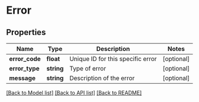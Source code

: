 # Error

## Properties
Name | Type | Description | Notes
------------ | ------------- | ------------- | -------------
**error_code** | **float** | Unique ID for this specific error | [optional] 
**error_type** | **string** | Type of error | [optional] 
**message** | **string** | Description of the error | [optional] 

[[Back to Model list]](../README.md#documentation-for-models) [[Back to API list]](../README.md#documentation-for-api-endpoints) [[Back to README]](../README.md)


